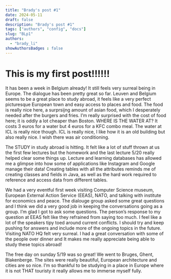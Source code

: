 ```yaml
---
title: "Brady's post #1"
date: 2024-05-11
draft: false
description: "Brady's post #1"
tags: ["authors", "config", "docs"]
slug: "BLp1"
authors:
  - "brady_li"
showAuthorsBadges : false
---
```


# This is my first post!!!!!!

It has been a week in Belgium already! It still feels very surreal being in Europe. The dialogue has been pretty great so far. Leuven and Belgium seems to be a great place to study abroad, it feels like a very perfect picturesque European town and easy access to places and food. The food is really nice here, a surprsijng amount of asian food, which I desperately needed after the burgers and fries. I’m really surprised with the cost of food here; it is oddly a lot cheaper than Boston. WHERE IS THE WATER AT? It costs 3 euros for a water but 4 euros for a KFC combo meal. The water at ICL is really nice though. ICL is really nice, I like how it is an old building but also really nice. I wish there was air conditioning.

The STUDY in study abroad is hitting. It felt like a lot of stuff thrown at us the first few lectures but the homework and the last lecture 5/20 really helped clear some things up. Lecture and learning databases has allowed me a glimpse into how some of applications like Instagram and Google manage their data! Creating tables with all the attributes reminds me of creating classes and fields in Java, as well as the hard work required to reference and access data from different tables.

We had a very eventful first week visiting Computer Science museum, European External Action Service (EEAS), NATO, and talking with institute for economics and peace. The dialouge group asked some great questions and I think we did a very good job in keeping the conversations going as a group. I’m glad I got to ask some questions. The person’s response to my question at EEAS felt like they refrained from saying too much. I feel like a lot of the speakers tipy toed around current conflicts. I should try and keep pushing for answers and include more of the ongoing topics in the future. Visiting NATO HQ felt very surreal. I had a great conversation with some of the people over dinner and It makes me really appreciate being able to study these topics abroad! 

The free day on sunday 5/19 was so great! We went to Bruges, Ghent, Blakenberge. The sites were really beautiful, European architecture and cities are so nice. I’m so thankful to be studying in a place in Europe where it is not THAT touristy it really allows me to immerse myself fully. 
